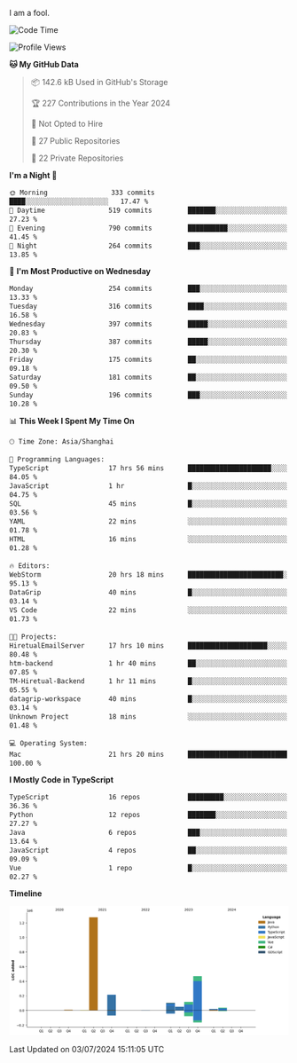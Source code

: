 I am a fool.

<!--START_SECTION:waka-->
![Code Time](http://img.shields.io/badge/Code%20Time-1%2C532%20hrs%2015%20mins-blue)

![Profile Views](http://img.shields.io/badge/Profile%20Views-0-blue)

**🐱 My GitHub Data** 

> 📦 142.6 kB Used in GitHub's Storage 
 > 
> 🏆 227 Contributions in the Year 2024
 > 
> 🚫 Not Opted to Hire
 > 
> 📜 27 Public Repositories 
 > 
> 🔑 22 Private Repositories 
 > 
**I'm a Night 🦉** 

```text
🌞 Morning                333 commits         ████░░░░░░░░░░░░░░░░░░░░░   17.47 % 
🌆 Daytime                519 commits         ███████░░░░░░░░░░░░░░░░░░   27.23 % 
🌃 Evening                790 commits         ██████████░░░░░░░░░░░░░░░   41.45 % 
🌙 Night                  264 commits         ███░░░░░░░░░░░░░░░░░░░░░░   13.85 % 
```
📅 **I'm Most Productive on Wednesday** 

```text
Monday                   254 commits         ███░░░░░░░░░░░░░░░░░░░░░░   13.33 % 
Tuesday                  316 commits         ████░░░░░░░░░░░░░░░░░░░░░   16.58 % 
Wednesday                397 commits         █████░░░░░░░░░░░░░░░░░░░░   20.83 % 
Thursday                 387 commits         █████░░░░░░░░░░░░░░░░░░░░   20.30 % 
Friday                   175 commits         ██░░░░░░░░░░░░░░░░░░░░░░░   09.18 % 
Saturday                 181 commits         ██░░░░░░░░░░░░░░░░░░░░░░░   09.50 % 
Sunday                   196 commits         ███░░░░░░░░░░░░░░░░░░░░░░   10.28 % 
```


📊 **This Week I Spent My Time On** 

```text
🕑︎ Time Zone: Asia/Shanghai

💬 Programming Languages: 
TypeScript               17 hrs 56 mins      █████████████████████░░░░   84.05 % 
JavaScript               1 hr                █░░░░░░░░░░░░░░░░░░░░░░░░   04.75 % 
SQL                      45 mins             █░░░░░░░░░░░░░░░░░░░░░░░░   03.56 % 
YAML                     22 mins             ░░░░░░░░░░░░░░░░░░░░░░░░░   01.78 % 
HTML                     16 mins             ░░░░░░░░░░░░░░░░░░░░░░░░░   01.28 % 

🔥 Editors: 
WebStorm                 20 hrs 18 mins      ████████████████████████░   95.13 % 
DataGrip                 40 mins             █░░░░░░░░░░░░░░░░░░░░░░░░   03.14 % 
VS Code                  22 mins             ░░░░░░░░░░░░░░░░░░░░░░░░░   01.73 % 

🐱‍💻 Projects: 
HiretualEmailServer      17 hrs 10 mins      ████████████████████░░░░░   80.48 % 
htm-backend              1 hr 40 mins        ██░░░░░░░░░░░░░░░░░░░░░░░   07.85 % 
TM-Hiretual-Backend      1 hr 11 mins        █░░░░░░░░░░░░░░░░░░░░░░░░   05.55 % 
datagrip-workspace       40 mins             █░░░░░░░░░░░░░░░░░░░░░░░░   03.14 % 
Unknown Project          18 mins             ░░░░░░░░░░░░░░░░░░░░░░░░░   01.48 % 

💻 Operating System: 
Mac                      21 hrs 20 mins      █████████████████████████   100.00 % 
```

**I Mostly Code in TypeScript** 

```text
TypeScript               16 repos            █████████░░░░░░░░░░░░░░░░   36.36 % 
Python                   12 repos            ███████░░░░░░░░░░░░░░░░░░   27.27 % 
Java                     6 repos             ███░░░░░░░░░░░░░░░░░░░░░░   13.64 % 
JavaScript               4 repos             ██░░░░░░░░░░░░░░░░░░░░░░░   09.09 % 
Vue                      1 repo              █░░░░░░░░░░░░░░░░░░░░░░░░   02.27 % 
```



**Timeline**

![Lines of Code chart](https://raw.githubusercontent.com/VeejaLiu/VeejaLiu/master/assets/bar_graph.png)


 Last Updated on 03/07/2024 15:11:05 UTC
<!--END_SECTION:waka-->
